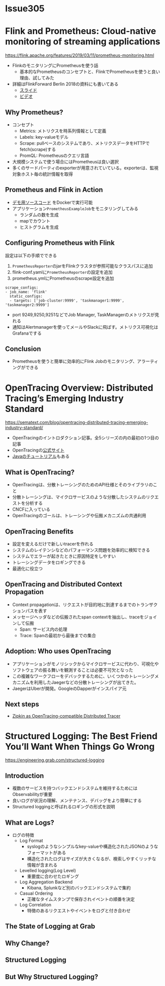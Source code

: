 Issue305
===

# Flink and Prometheus: Cloud-native monitoring of streaming applications

https://flink.apache.org/features/2019/03/11/prometheus-monitoring.html

* FlinkのモニタリングにPrometheusを使う話　
  * 基本的なPrometheusのコンセプトと、FlinkでPrometheusを使うと良い理由、試してみた
* 詳細はFlinkForward Berlin 2018の資料にも書いてある
  * [スライド](https://www.slideshare.net/MaximilianBode1/monitoring-flink-with-prometheus)
  * [ビデオ](https://www.ververica.com/flink-forward-berlin/resources/monitoring-flink-with-prometheus)

## Why Prometheus?

* コンセプト
  * Metrics: メトリクスを時系列情報として定義
  * Labels: key-valueモデル
  * Scrape: pullベースのシステムであり、メトリクスデータをHTTPでfetch(scrape)する
  * PromQL: Prometheusのクエリ言語
* 大規模システムで使う場合にはPrometheusは良い選択
* 多くのサードパーティのexporterが用意されていている。exporterは、監視対象ホスト毎の統計情報を取得

## Prometheus and Flink in Action

* [デモ用ソースコード](https://github.com/mbode/flink-prometheus-example)  をDockerで実行可能
* アプリケーション`PrometheusExampleJob`をモニタリングしてみる
  * ランダムの数を生成
  * mapでカウント
  * ヒストグラムを生成

## Configuring Prometheus with Flink

設定は以下の手順でできる

1. `PrometheusReporter`のjarをFlinkクラスタが参照可能なクラスパスに追加
2. flink-conf.yamlに`PrometheusReporter`の設定を追加
3. prometheus.ymlにPrometheusのscrape設定を追加

```
scrape_configs:
- job_name: 'flink'
  static_configs:
  - targets: ['job-cluster:9999', 'taskmanager1:9999', 'taskmanager2:9999']
```

* port 9249,9250,9251などでJob Manager, TaskManagerのメトリクスが見れる
* 通知はAlertmanagerを使ってメールやSlackに飛ばす。メトリクス可視化はGrafanaでする

## Conclusion

* Prometheusを使うと簡単に効率的にFlink Jobのモニタリング、アラーティングができる

# OpenTracing Overview: Distributed Tracing’s Emerging Industry Standard

https://sematext.com/blog/opentracing-distributed-tracing-emerging-industry-standard/

* OpenTracingのイントロダクション記事。全5シリーズの内の最初の1つ目の記事
* OpenTracingの[公式サイト](https://opentracing.io/)
* [Javaのチュートリアル](https://github.com/yurishkuro/opentracing-tutorial/tree/master/java)もある


## What is OpenTracing?

* OpenTracingは、分散トレーシングのためのAPI仕様とそのライブラリのこと
* 分散トレーシングは、マイクロサービスのような分散したシステムのリクエストを分析する
* CNCFに入っている
* OpenTracingのゴールは、トレーシングや伝搬メカニズムの共通利用

## OpenTracing Benefits

 * 設定を変えるだけで新しいtracerを作れる
 * システムのレイテンシなどのパフォーマンス問題を効率的に検知できる
 * システムでエラーが起きたときに原因特定をしやすい
 * トレーシングデータをロギングできる
 * 最適化に役立つ

## OpenTracing and Distributed Context Propagation

* Context propagationは、リクエストが目的地に到達するまでのトランザクションパスを表す
* メッセージヘッダなどの伝搬されたspan contextを抽出し、traceをジョインして伝搬
  * Span: サービス内の処理
  * Trace: Spanの最初から最後までの集合

## Adoption: Who uses OpenTracing

* アプリケーションがモノリシックからマイクロサービスに代わり、可視化やソフトウェアの振る舞いを観測することは必要不可欠となった
* この複雑なワークフローをデバックするために、いくつかのトレーシングメカニズムを利用したJaegerなどの分散トレーシングが出てきた。
* JaegerはUberが開発。GoogleのDapperがインスパイア元

## Next steps

* [Zipkin as OpenTracing-compatible Distributed Tracer](https://sematext.com/blog/opentracing-zipkin-as-distributed-tracer/)

# Structured Logging: The Best Friend You’ll Want When Things Go Wrong

https://engineering.grab.com/structured-logging

## Introduction

* 複数のサービスを持つバックエンドシステムを維持するためにはObservabilityが重要
* 良いログが状況の理解、メンテナンス、デバッグをより簡単にする
* Structured loggingと呼ばれるロギングの形式を説明

## What are Logs?

* ログの特徴
  * Log Format
    * syslogのようなシンプルなkey-valueや構造化されたJSONのようなフォーマットがある
    * 構造化されたログはサイズが大きくなるが、検索しやすくリッチな情報が含まれる
  * Levelled logging(Log Level)
    * 重要度に合わせたロギング
  * Log Aggregation Backend
    * Kibana, Splunkなど別のバックエンドシステムで集約
  * Casual Ordering
    * 正確なタイムスタンプで保存されイベントの順番を決定
  * Log Correlation
    * 特徴のあるリクエストやイベントをログと付き合わせ

## The State of Logging at Grab

## Why Change?

## Structured Logging

## But Why Structured Logging?

